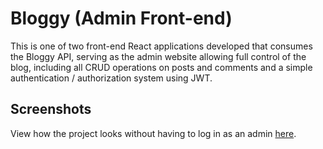 # Bloggy (Admin Front-end)
This is one of two front-end React applications developed that consumes the Bloggy API, serving as the admin website allowing full control of the blog, including all CRUD operations on posts and comments and a simple authentication / authorization system using JWT.

## Screenshots
View how the project looks without having to log in as an admin [here](https://imgur.com/a/7XmBVtX).
